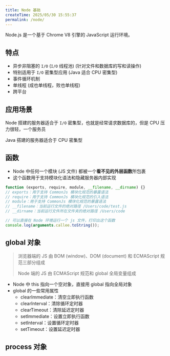 ```yaml
---
title: Node 基础
createTime: 2025/05/30 15:55:37
permalink: /node/
---
```


Node.js 是一个基于 Chrome V8 引擎的 JavaScript 运行环境。

## 特点

- 异步非阻塞的 `I/O` (`I/O` 线程池) (针对文件和数据库的写和读操作)
- 特别适用于 `I/O` 密集型应用 (Java 适合 CPU 密集型)
- 事件循环机制
- 单线程 (成也单线程，败也单线程)
- 跨平台

## 应用场景

Node 搭建的服务器适合于 `I/O` 密集型，也就是经常请求数据库的，但是 CPU 压力很轻，一个服务员

Java 搭建的服务器适合于 CPU 密集型

## 函数

- Node 中任何一个模块 (JS 文件) 都被一个**看不见的外层函数**所包裹
- 这个函数用于支持模块化语法和隐藏服务器内部实现

```js
function (exports, require, module, __filename, __dirname) {}
// exports：用于支持 CommonJs 模块化规范的暴露语法
// require：用于支持 CommonJs 模块化规范的引入语法
// module：用于支持 CommonJs 模块化规范的暴露语法
// __filename：当前运行文件的绝对路径 /Users/code/test.js
// __dirname：当前运行文件所在文件夹的绝对路径 /Users/code

// 可以直接在 Node 环境运行一个 js 文件，打印出这个函数
console.log(arguments.callee.toString());
```

## global 对象

> 浏览器端的 JS 由 BOM (window)、DOM (document) 和 ECMAScript 规范三部分组成
>
> Node 端的 JS 由 ECMAScript 规范和 global 全局变量组成

- Node 中 this 指向一个空对象，直接用 global 指向全局对象
- global 的一些常用属性
  - clearImmediate：清空立即执行函数
  - clearInterval：清除循环定时器
  - clearTimeout：清除延迟定时器
  - setImmediate：设置立即执行函数
  - setInterval：设置循环定时器
  - setTimeout：设置延迟定时器

## process 对象
